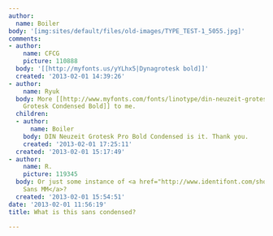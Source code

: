 ```yaml
---
author:
  name: Boiler
body: '[img:sites/default/files/old-images/TYPE_TEST-1_5055.jpg]'
comments:
- author:
    name: CFCG
    picture: 110888
  body: '[[http://myfonts.us/yYLhx5|Dynagrotesk bold]]'
  created: '2013-02-01 14:39:26'
- author:
    name: Ryuk
  body: More [[http://www.myfonts.com/fonts/linotype/din-neuzeit-grotesk/|DIN Neuzeit
    Grotesk Condensed Bold]] to me.
  children:
  - author:
      name: Boiler
    body: DIN Neuzeit Grotesk Pro Bold Condensed is it. Thank you.
    created: '2013-02-01 17:25:11'
  created: '2013-02-01 15:17:49'
- author:
    name: R.
    picture: 119345
  body: Or just some instance of <a href="http://www.identifont.com/show?8J8">Adobe
    Sans MM</a>?
  created: '2013-02-01 15:54:51'
date: '2013-02-01 11:56:19'
title: What is this sans condensed?

---
```

